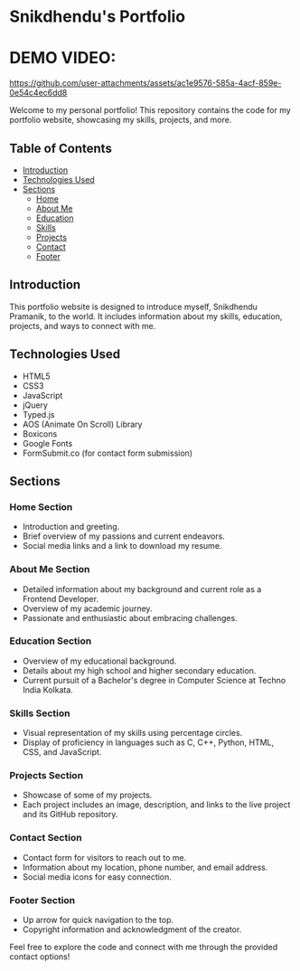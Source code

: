 # Snikdhendu's Portfolio

# DEMO VIDEO:

https://github.com/user-attachments/assets/ac1e9576-585a-4acf-859e-0e54c4ec6dd8


Welcome to my personal portfolio! This repository contains the code for my portfolio website, showcasing my skills, projects, and more.

## Table of Contents
- [Introduction](#introduction)
- [Technologies Used](#technologies-used)
- [Sections](#sections)
  - [Home](#home-section)
  - [About Me](#about-me-section)
  - [Education](#education-section)
  - [Skills](#skills-section)
  - [Projects](#projects-section)
  - [Contact](#contact-section)
  - [Footer](#footer-section)

## Introduction

This portfolio website is designed to introduce myself, Snikdhendu Pramanik, to the world. It includes information about my skills, education, projects, and ways to connect with me.

## Technologies Used

- HTML5
- CSS3
- JavaScript
- jQuery
- Typed.js
- AOS (Animate On Scroll) Library
- Boxicons
- Google Fonts
- FormSubmit.co (for contact form submission)

## Sections

### Home Section

- Introduction and greeting.
- Brief overview of my passions and current endeavors.
- Social media links and a link to download my resume.

### About Me Section

- Detailed information about my background and current role as a Frontend Developer.
- Overview of my academic journey.
- Passionate and enthusiastic about embracing challenges.

### Education Section

- Overview of my educational background.
- Details about my high school and higher secondary education.
- Current pursuit of a Bachelor's degree in Computer Science at Techno India Kolkata.

### Skills Section

- Visual representation of my skills using percentage circles.
- Display of proficiency in languages such as C, C++, Python, HTML, CSS, and JavaScript.

### Projects Section

- Showcase of some of my projects.
- Each project includes an image, description, and links to the live project and its GitHub repository.

### Contact Section

- Contact form for visitors to reach out to me.
- Information about my location, phone number, and email address.
- Social media icons for easy connection.

### Footer Section

- Up arrow for quick navigation to the top.
- Copyright information and acknowledgment of the creator.

Feel free to explore the code and connect with me through the provided contact options!

